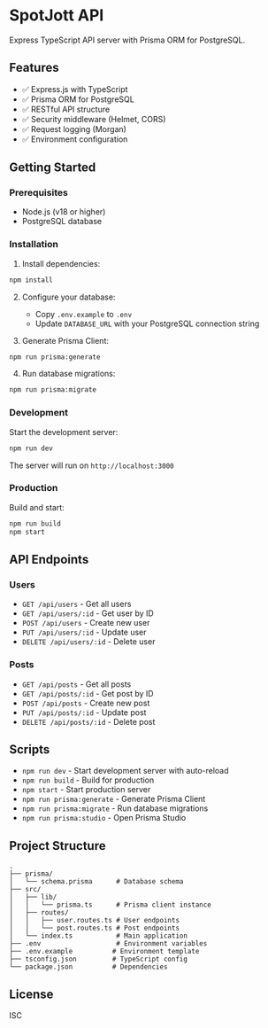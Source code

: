 # SpotJott API

Express TypeScript API server with Prisma ORM for PostgreSQL.

## Features

-   ✅ Express.js with TypeScript
-   ✅ Prisma ORM for PostgreSQL
-   ✅ RESTful API structure
-   ✅ Security middleware (Helmet, CORS)
-   ✅ Request logging (Morgan)
-   ✅ Environment configuration

## Getting Started

### Prerequisites

-   Node.js (v18 or higher)
-   PostgreSQL database

### Installation

1. Install dependencies:

```bash
npm install
```

2. Configure your database:

    - Copy `.env.example` to `.env`
    - Update `DATABASE_URL` with your PostgreSQL connection string

3. Generate Prisma Client:

```bash
npm run prisma:generate
```

4. Run database migrations:

```bash
npm run prisma:migrate
```

### Development

Start the development server:

```bash
npm run dev
```

The server will run on `http://localhost:3000`

### Production

Build and start:

```bash
npm run build
npm start
```

## API Endpoints

### Users

-   `GET /api/users` - Get all users
-   `GET /api/users/:id` - Get user by ID
-   `POST /api/users` - Create new user
-   `PUT /api/users/:id` - Update user
-   `DELETE /api/users/:id` - Delete user

### Posts

-   `GET /api/posts` - Get all posts
-   `GET /api/posts/:id` - Get post by ID
-   `POST /api/posts` - Create new post
-   `PUT /api/posts/:id` - Update post
-   `DELETE /api/posts/:id` - Delete post

## Scripts

-   `npm run dev` - Start development server with auto-reload
-   `npm run build` - Build for production
-   `npm start` - Start production server
-   `npm run prisma:generate` - Generate Prisma Client
-   `npm run prisma:migrate` - Run database migrations
-   `npm run prisma:studio` - Open Prisma Studio

## Project Structure

```
.
├── prisma/
│   └── schema.prisma      # Database schema
├── src/
│   ├── lib/
│   │   └── prisma.ts      # Prisma client instance
│   ├── routes/
│   │   ├── user.routes.ts # User endpoints
│   │   └── post.routes.ts # Post endpoints
│   └── index.ts           # Main application
├── .env                   # Environment variables
├── .env.example          # Environment template
├── tsconfig.json         # TypeScript config
└── package.json          # Dependencies
```

## License

ISC

